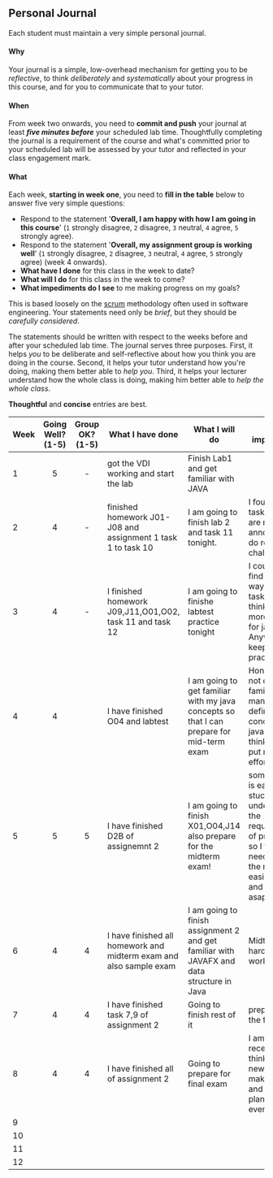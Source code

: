 ## Personal Journal

Each student must maintain a very simple personal journal.

#### Why

Your journal is a simple, low-overhead mechanism for getting you to be
_reflective_, to think _deliberately_ and _systematically_ about your
progress in this course, and for you to communicate
that to your tutor.

#### When

From week two onwards, you need to **commit and push** your journal at least
**_five minutes before_** your scheduled lab time.  Thoughtfully completing the
journal is a requirement of the course and what's committed prior to your scheduled
lab will be assessed by your tutor and reflected in your class engagement mark.

#### What

Each week, **starting in week one**, you need to **fill in the table** below to answer five very simple
questions:
* Respond to the statement '**Overall, I am happy with how I am going in this course**' (`1` strongly disagree, `2` disagree, `3` neutral, `4` agree, `5` strongly agree).
* Respond to the statement '**Overall, my assignment group is working well**' (`1` strongly disagree, `2` disagree, `3` neutral, `4` agree, `5` strongly agree) (week 4 onwards).
* **What have I done** for this class in the week to date?
* **What will I do** for this class in the week to come?
* **What impediments do I see** to me making progress on my goals?

This is based loosely on the [scrum](https://en.wikipedia.org/wiki/Scrum_(software_development))
methodology often used in software engineering.   Your statements need only be  _brief_,
but they should be _carefully considered_.

The statements should be written with respect to the weeks before and after your
scheduled lab time.   The journal serves three purposes.   First, it helps *you* to be
deliberate and self-reflective about how you think you are doing in the course.   Second,
it helps your tutor understand how you're doing, making them better able to *help you*.
Third, it helps your lecturer understand how the whole class is doing, making him better
able to *help the whole class*.

**Thoughtful** and **concise** entries are best.

| Week | Going Well? (1-5) | Group OK? (1-5) | What I have done | What I will do | What impedes me |
|---|:---:|:---:|---|---|---|
| 1 |5|-|got the VDI working and start the lab|Finish Lab1 and get familiar with JAVA|
| 2 |4|-|finished homework J01-J08 and assignment 1 task 1 to task 10|I am going to finish lab 2 and task 11 tonight.|I found some tasks in ass 1 are really annoying but I do really like challenges!|
| 3 |4|-|I finished homework J09,J11,O01,O02, task 11 and task 12|I am going to finishe labtest practice tonight |I could not find a good way to solve task 13 and I think I need more practice for java! Anyways, keep practicing!|
| 4 |4||I have finished O04 and labtest|I am going to get familiar with my java concepts so that I can prepare for mid-term exam| Honestly, I am not quite familiar with many definitions or concepts of java and I think I need to put more effort into it|
| 5 |5|5|I have finished D2B of assignemnt 2|I am going to finish X01,O04,J14 also prepare for the midterm exam!|sometimes it is easy to get stuck in understanding the requirments of problems so I think I need to find the most easiest one and finish it asap!|
| 6 |4|4|I have finished all homework and midterm exam and also sample exam|I am going to finish assignment 2 and get familiar with JAVAFX and data structure in Java | Midterm is hard but I will work harder
| 7 |4|4|I have finished task 7,9 of assignment 2|Going to finish rest of it|prepare for the final
| 8 |4|4|I have finished all of assignment 2|Going to prepare for final exam|I am so sad recently and I think I need a new start to make a plan and stick to plan everyday!
| 9 |||||
| 10 |||||
| 11 |||||
| 12 |||||
